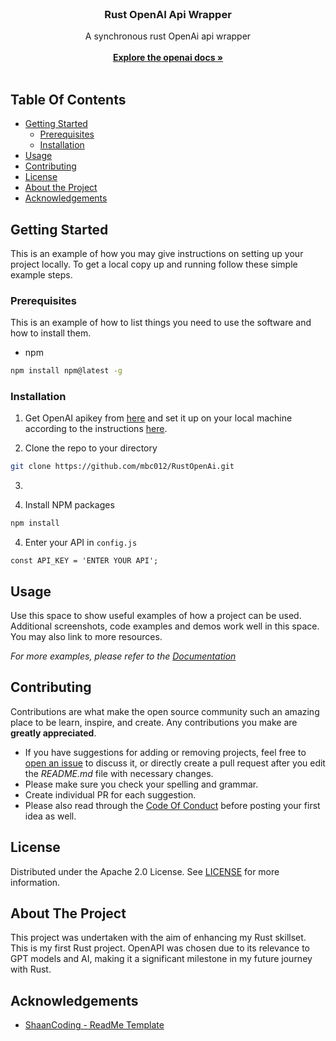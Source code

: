 <br/>
<p align="center">
  <h3 align="center">Rust OpenAI Api Wrapper</h3>

  <p align="center">
    A synchronous rust OpenAi api wrapper
    <br/>
    <br/>
    <a href="https://platform.openai.com/docs/overview"><strong>Explore the openai docs »</strong></a>
    <br/>
    <br/>
  </p>
</p>



## Table Of Contents

* [Getting Started](#getting-started)
  * [Prerequisites](#prerequisites)
  * [Installation](#installation)
* [Usage](#usage)
* [Contributing](#contributing)
* [License](#license)
* [About the Project](#about-the-project)
* [Acknowledgements](#acknowledgements)

## Getting Started

This is an example of how you may give instructions on setting up your project locally.
To get a local copy up and running follow these simple example steps.

### Prerequisites

This is an example of how to list things you need to use the software and how to install them.

* npm

```sh
npm install npm@latest -g
```

### Installation

1. Get OpenAI apikey from [here](https://platform.openai.com/api-keys) and set it up on your local machine according to the instructions [here](https://platform.openai.com/docs/quickstart/step-2-setup-your-api-key).

2. Clone the repo to your directory

```sh
git clone https://github.com/mbc012/RustOpenAi.git
```

3. 

3. Install NPM packages

```sh
npm install
```

4. Enter your API in `config.js`

```JS
const API_KEY = 'ENTER YOUR API';
```

## Usage

Use this space to show useful examples of how a project can be used. Additional screenshots, code examples and demos work well in this space. You may also link to more resources.

_For more examples, please refer to the [Documentation](https://example.com)_


## Contributing

Contributions are what make the open source community such an amazing place to be learn, inspire, and create. Any contributions you make are **greatly appreciated**.
* If you have suggestions for adding or removing projects, feel free to [open an issue](https://github.com/mbc012/RustOpenAI/issues/new) to discuss it, or directly create a pull request after you edit the *README.md* file with necessary changes.
* Please make sure you check your spelling and grammar.
* Create individual PR for each suggestion.
* Please also read through the [Code Of Conduct](https://github.com/mbc012/RustOpenAI/blob/main/CODE_OF_CONDUCT.md) before posting your first idea as well.

## License

Distributed under the Apache 2.0 License. See [LICENSE](https://github.com/mbc012/RustOpenAI/blob/main/LICENSE.md) for more information.

## About The Project

This project was undertaken with the aim of enhancing my Rust skillset. This is my first Rust project. OpenAPI was chosen due to its relevance to GPT models and AI, making it a significant milestone in my future journey with Rust.


## Acknowledgements

* [ShaanCoding - ReadMe Template](https://github.com/ShaanCoding/)

